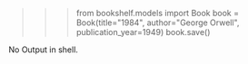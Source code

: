 >>> from bookshelf.models import Book
>>> book = Book(title="1984", author="George Orwell", publication_year=1949)
>>> book.save()

No Output in shell.
